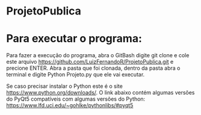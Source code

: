 # ProjetoPublica

# Para executar o programa:

Para fazer a execução do programa, abra o GitBash digite git clone e cole este arquivo https://github.com/LuizFernandoR/ProjetoPublica.git e precione ENTER. Abra a pasta que foi clonada, dentro da pasta abra o terminal e digite Python Projeto.py que ele vai executar.

Se caso precisar instalar o Python este é o site https://www.python.org/downloads/.
O link abaixo contém algumas versões do PyQt5 compatíveis com algumas versões do Python: 
https://www.lfd.uci.edu/~gohlke/pythonlibs/#pyqt5






